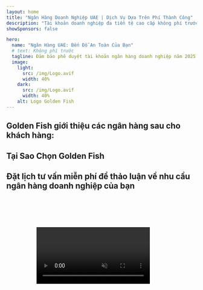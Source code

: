 ```yaml
---
layout: home
title: "Ngân Hàng Doanh Nghiệp UAE | Dịch Vụ Dựa Trên Phí Thành Công"
description: "Tài khoản doanh nghiệp đa tiền tệ cao cấp không phí trước - chỉ thanh toán sau khi được duyệt. Quản lý hồ sơ toàn diện với tỷ lệ thành công 96%. Đảm bảo mở tài khoản."
showSponsors: false

hero:
  name: "Ngân Hàng UAE: Bến Đỗ An Toàn Của Bạn"
  # text: Không phí trước
  tagline: Đảm bảo phê duyệt tài khoản ngân hàng doanh nghiệp năm 2025. <span class="hl">Không phí trước</span> - chỉ thanh toán sau khi được duyệt. Tỷ lệ thành công 96%.
  image:
    light:
      src: /img/Logo.avif
      width: 40%
    dark:
      src: /img/Logo.avif
      width: 40%
    alt: Logo Golden Fish
---
```


<FeatureCards :features="[
  {
    title: 'Đảm Bảo Phê Duyệt Tài Khoản',
    bullet: '✓',
    items: [
      'Đảm bảo phê duyệt tài khoản đầu tiên trong hai tháng',
      'Đảm bảo phê duyệt tài khoản thứ hai trong ba tháng',
      'Chuẩn bị kế hoạch kinh doanh chất lượng',
      'Hỗ trợ thẩm định toàn diện',
      'Chiến lược giao tiếp trực tiếp với ngân hàng',
      'Thiết lập gói ngân hàng hoàn chỉnh'
    ],
    linkText: 'Learn more',
    link: '../../corporate-banking-services/guaranteed-account-approvals',
    icon: {
      light: '/video/iStock-2186765808.mp4',
      dark: '/video/iStock-2166377244.mp4',
      alt: 'Yêu Cầu Ngân Hàng',
    }
  },
]" />

<FeatureCards :features="[
  {
    title: 'Tài khoản ngân hàng UAE cho doanh nghiệp rủi ro cao',
    items: [
      'Hướng dẫn chuyên môn về thẩm định tăng cường (EDD)',
      'Giám sát giao dịch và quản lý rủi ro',
      'Thiết lập chính sách và quy trình tuân thủ',
      'Quản lý quan hệ ngân hàng',
      'Cập nhật và kiểm toán tuân thủ định kỳ',
      'Lập kế hoạch dự phòng cho bảo mật tài khoản'
    ],
    linkText: 'Learn more',
    link: '../../corporate-banking-services/UAE-Bank-Accounts-for-High-Risk-Business',
    icon: {
      light: '/img/iStock-1333000394.avif',
      dark: '/img/iStock-584576538.avif',
      alt: 'Dịch Vụ Ngân Hàng',
    }
  },
  {
    title: 'Duy trì tuân thủ: Bảo vệ doanh nghiệp UAE của bạn',
    items: [
      'Kiểm toán tuân thủ định kỳ để xác định rủi ro tiềm ẩn',
      'Dịch vụ PRO toàn diện cho phê duyệt chính phủ',
      'Quản lý và cảnh báo gia hạn giấy phép',
      'Tư vấn ngân hàng và duy trì tài khoản',
      'Hỗ trợ tuân thủ VAT và ESR',
      'Tuân thủ visa nhân viên và luật lao động',
      'Hội thảo đào tạo về cập nhật quy định'
    ],
    linkText: 'Learn more',
    link: '../../company-registration/Protect-Your-Business',
    icon: {
      light: '/img/iStock-1382278859.jpg',
      dark: '/img/iStock-1867623684.jpg',
      alt: 'Dịch Vụ Ngân Hàng',
    }
  },
  {
    title: 'Lợi Ích Ngân Hàng Doanh Nghiệp UAE',
    items: [
      'Hệ thống ngân hàng mạnh với xếp hạng **Aa2** của Moody\'s',
      '**Tỷ giá USD cố định từ năm 1980**',
      'Không hạn chế chuyển vốn',
      'Dự trữ ngoại hối trên 184 tỷ USD',
      'Ổn định chính trị và kinh tế',
      'Hệ thống ngân hàng được chính phủ bảo đảm',
      'Ngân hàng số đẳng cấp thế giới'
    ],
    linkText: 'Learn more',
    link: '../../company-registration/banking',
    icon: {
      light: '/img/iStock-1032707788.jpg',
      dark: '/img/iStock-1152367067.avif',
      alt: 'Quy Trình Ngân Hàng',
    }
  }
]" />

## Golden Fish giới thiệu các ngân hàng sau cho khách hàng:

<!--@include: /../../include/recommended-banks.md-->

## Tại Sao Chọn Golden Fish

<BenefitsList :features="[
  {
    icon: '🏢',
    title: 'Chuyên Môn Tại UAE',
    text: 'Các chuyên gia tận tâm tại Dubai cung cấp hướng dẫn chuyên nghiệp trong từng bước của quy trình.'
  },
  {
    icon: '📊',
    title: 'Tỷ Lệ Thành Công Đã Được Chứng Minh',
    text: 'Tỷ lệ phê duyệt trên 90% với hàng trăm visa, tài khoản ngân hàng và đăng ký công ty được cấp thông qua quy trình xử lý cao cấp của chúng tôi.'
  },
  {
    icon: '💸',
    title: '**Phí Dựa Trên Thành Công**',
    text: '[Chỉ thanh toán sau khi được phê duyệt](/uae-business/benefits/success-based-fees). Hoàn toàn minh bạch không có chi phí ẩn.'
  },
]" />

## Đặt lịch tư vấn miễn phí để thảo luận về nhu cầu ngân hàng doanh nghiệp của bạn

<video  autoplay muted playsinline style="padding: 80px" >
  <source src="/video/iStock-2185918790.mp4" type="video/mp4">
</video>

<ContactFormModal 
  formName="Banking [offer]" 
  buttonText="Nhận tư vấn miễn phí" 
  categoryLabel="Mức độ hỗ trợ cần thiết: *" 
  categoryPlaceholderText="Chọn mức độ hỗ trợ của bạn"
  messageLabel="Giúp chúng tôi chuẩn bị cho buổi tư vấn của bạn (khuyến nghị)"
  messagePlaceholderText="Hãy cho chúng tôi biết về loại hình kinh doanh của bạn, khu vực hoạt động, khối lượng giao dịch dự kiến và các nhu cầu ngân hàng cụ thể (đa tiền tệ, tài trợ thương mại, v.v.)"
  :services="[
  'Cơ bản — chỉ tư vấn về tài liệu thiết yếu và mở tài khoản',
  'Tiêu chuẩn — hướng dẫn đầy đủ về tài liệu và các giai đoạn ngân hàng',
  'Toàn diện — thiết lập ngân hàng trọn gói với sự tham gia tối thiểu từ phía bạn',
  'Tùy chỉnh — cần thảo luận về giao dịch khối lượng lớn hoặc cấu trúc đa quốc gia',
  ]"
/>
